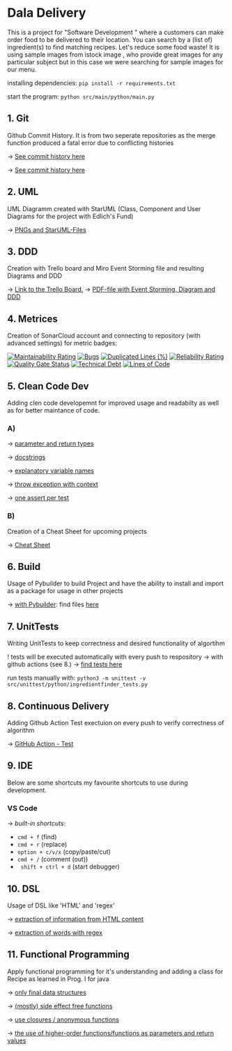 # Dala Delivery
This is a project for "Software Development " where a customers can make order food to be delivered to their location. You can search by a (list of) ingredient(s) to find matching recipes. Let's reduce some food waste!
It is using sample images from istock image , who provide great images for any particular subject but in this case we were searching for sample images for our menu.

installing dependencies:
`pip install -r requirements.txt`


start the program: 
`python src/main/python/main.py`



## 1. Git
Github Commit History. It is from two seperate repositories as the merge function produced a fatal error due to conflicting histories

&rarr; [See commit history here](https://github.com/iammeechar/Dala-Delivery/commits/master)

&rarr; [See commit history here](https://github.com/iammeechar/Food-Delivery-App../commits)

## 2. UML 
UML Diagramm created with StarUML (Class, Component and User Diagrams for the project with Edlich's Fund)

&rarr; [PNGs and StarUML-Files](https://github.com/iammeechar/Dala-Delivery/tree/master/UML)

## 3. DDD
Creation with Trello board and Miro Event Storming file and resulting Diagrams and DDD 

&rarr; [Link to the Trello Board.](https://trello.com/b/DndzLlGj/food-delivery-app)
&rarr; [PDF-file with Event Storming, Diagram and DDD](https://trello.com/b/DndzLlGj/food-delivery-app)

## 4. Metrices
Creation of SonarCloud account and connecting to repository (with advanced settings) for metric badges:

[![Maintainability Rating](https://sonarcloud.io/api/project_badges/measure?project=lunarie16_IngredientRecipeFinder&metric=sqale_rating)](https://sonarcloud.io/summary/new_code?id=lunarie16_IngredientRecipeFinder)
[![Bugs](https://sonarcloud.io/api/project_badges/measure?project=lunarie16_IngredientRecipeFinder&metric=bugs)](https://sonarcloud.io/summary/new_code?id=lunarie16_IngredientRecipeFinder)
[![Duplicated Lines (%)](https://sonarcloud.io/api/project_badges/measure?project=lunarie16_IngredientRecipeFinder&metric=duplicated_lines_density)](https://sonarcloud.io/summary/new_code?id=lunarie16_IngredientRecipeFinder)
[![Reliability Rating](https://sonarcloud.io/api/project_badges/measure?project=lunarie16_IngredientRecipeFinder&metric=reliability_rating)](https://sonarcloud.io/summary/new_code?id=lunarie16_IngredientRecipeFinder)
[![Quality Gate Status](https://sonarcloud.io/api/project_badges/measure?project=lunarie16_IngredientRecipeFinder&metric=alert_status)](https://sonarcloud.io/summary/new_code?id=lunarie16_IngredientRecipeFinder)
[![Technical Debt](https://sonarcloud.io/api/project_badges/measure?project=lunarie16_IngredientRecipeFinder&metric=sqale_index)](https://sonarcloud.io/summary/new_code?id=lunarie16_IngredientRecipeFinder)
[![Lines of Code](https://sonarcloud.io/api/project_badges/measure?project=lunarie16_IngredientRecipeFinder&metric=ncloc)](https://sonarcloud.io/summary/new_code?id=lunarie16_IngredientRecipeFinder)
<!-- [![Coverage](https://sonarcloud.io/api/project_badges/measure?project=lunarie16_IngredientRecipeFinder&metric=coverage)](https://sonarcloud.io/summary/new_code?id=lunarie16_IngredientRecipeFinder) -->

## 5. Clean Code Dev
Adding clen code developemnt for improved usage and readabilty as well as for better maintance of code.

### A)
&rarr; [parameter and return types](https://github.com/lunarie16/IngredientRecipeFinder/blob/4fdee32c880bd9b0ddc84ddf32752fb916c3f81f/ingredientFinder.py#L13)

&rarr; [docstrings](https://github.com/lunarie16/IngredientRecipeFinder/blob/4fdee32c880bd9b0ddc84ddf32752fb916c3f81f/ingredientFinder.py#L15)

&rarr; [explanatory variable names](https://github.com/lunarie16/IngredientRecipeFinder/blob/4fdee32c880bd9b0ddc84ddf32752fb916c3f81f/ingredientFinder.py#L25)

&rarr; [throw exception with context](https://github.com/lunarie16/IngredientRecipeFinder/blob/4fdee32c880bd9b0ddc84ddf32752fb916c3f81f/ingredientFinder.py#L7)

&rarr; [one assert per test](https://github.com/lunarie16/IngredientRecipeFinder/blob/053c05a87481155602432f135db364b8468c7a3e/src/unittest/python/ingredientfinder_tests.py#L130)

### B)
Creation of a Cheat Sheet for upcoming projects 

&rarr; [Cheat Sheet](https://github.com/iammeechar/Dala-Delivery/blob/master/Clean%20Code%20Cheat%20Sheet/Clean%20Code.md)

## 6. Build
Usage of Pybuilder to build Project and have the ability to install and import as a package for usage in other projects 

&rarr; [with Pybuilder](https://github.com/lunarie16/IngredientRecipeFinder/tree/main/target/dist/IngredientRecipeFinder-1.0.dev0): find files [here](https://github.com/lunarie16/IngredientRecipeFinder/tree/main/target)

## 7. UnitTests
Writing UnitTests to keep correctness and desired functionality of algortihm 

! tests will be executed automatically with every push to respository -> with github actions (see 8.)
&rarr; [find tests here](https://github.com/lunarie16/IngredientRecipeFinder/blob/main/src/unittest/python/ingredientfinder_tests.py)

run tests manually with:
`python3 -m unittest -v src/unittest/python/ingredientfinder_tests.py`

## 8. Continuous Delivery
Adding Github Action Test exectuion on every push to verify correctness of algorithm

&rarr; [GitHub Action - Test](https://github.com/lunarie16/IngredientRecipeFinder/tree/main/.github/workflows)

## 9. IDE
Below are some shortcuts my favourite shortcuts to use during development. 

### VS Code 
  
&rarr; *built-in shortcuts*:
- ```cmd + f``` (find)
- ```cmd + r``` (replace) 
- ```option + c/v/x``` (copy/paste/cut)
- ```cmd + /``` (comment (out))  
- ``` shift + ctrl + d``` (start debugger)

## 10. DSL
Usage of DSL like 'HTML' and 'regex' 

&rarr; [extraction of information from HTML content](https://github.com/lunarie16/IngredientRecipeFinder/blob/bb87c812dc109c53609cfde8f5f05a906a3e8672/recipe_scraper/recipe_scraper/spiders/scrapeRecipe.py#L19)

&rarr; [extraction of words with regex](https://github.com/lunarie16/IngredientRecipeFinder/blob/bb87c812dc109c53609cfde8f5f05a906a3e8672/src/main/python/main.py#L23)

## 11. Functional Programming
Apply functional programming for it's understanding and adding a class for Recipe as learned in Prog. I for java

&rarr; [only final data structures](https://github.com/lunarie16/IngredientRecipeFinder/blob/1ee0024ea1816d2a820f3439ed63d91c83b5b9b6/src/main/python/recipe.py#L5)

&rarr; [(mostly) side effect free functions](https://github.com/lunarie16/IngredientRecipeFinder/blob/1ee0024ea1816d2a820f3439ed63d91c83b5b9b6/src/main/python/recipe.py#L14)

&rarr; [use closures / anonymous functions](https://github.com/lunarie16/IngredientRecipeFinder/blob/1ee0024ea1816d2a820f3439ed63d91c83b5b9b6/src/main/python/recipe.py#L12)

&rarr; [the use of higher-order functions/functions as parameters and return values](https://github.com/lunarie16/IngredientRecipeFinder/blob/1ee0024ea1816d2a820f3439ed63d91c83b5b9b6/src/main/python/main.py#L16)

